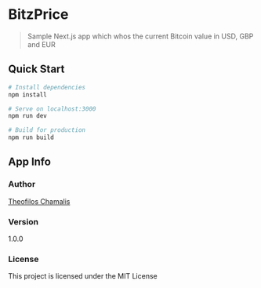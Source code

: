 # BitzPrice

> Sample Next.js app which whos the current Bitcoin value in USD, GBP and EUR

## Quick Start

``` bash
# Install dependencies
npm install

# Serve on localhost:3000
npm run dev

# Build for production
npm run build
```

## App Info

### Author

[Theofilos Chamalis](http://cs.uoi.gr/~thchama)

### Version

1.0.0

### License

This project is licensed under the MIT License
